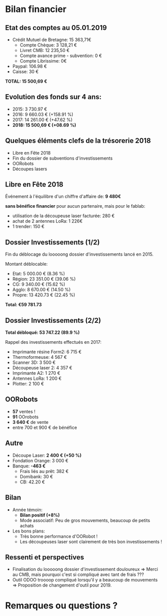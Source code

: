 # Bilan financier


## Etat des comptes au 05.01.2019
- Crédit Mutuel de Bretagne: 15 363,71€
  - Compte Chèque: 3 128,21 €
  - Livret CMB:  12 235,50 €
  - Compte avance prime - subvention: 0 €
  - Compte Librissime: 0€
- Paypal: 106.98 €
- Caisse: 30 €

**TOTAL: 15 500,69 €**


## Evolution des fonds sur 4 ans:
- 2015: 3 730.97 €
- 2016: 9 660.03 €  (+158.91 %)
- 2017: 14 261.00 € (+47.62 %)
- **2018: 15 500,69 € (+08.69 %)**


## Quelques éléments clefs de la trésorerie 2018
- Libre en Fête 2018
- Fin du dossier de subventions d'investissements
- OORobots
- Découpes lasers


## Libre en Fête 2018
Événement à l'équilibre d'un chiffre d'affaire de: **9 480€**

**sans bénéfice financier** pour aucun partenaire, mais pour le fablab:
- utilisation de la découpeuse laser facturée: 280 €
- achat de 2 antennes LoRa: 1 226€
- 1 trender: 150 €


## Dossier Investissements (1/2)
Fin du déblocage du looooong dossier d'investissements lancé en 2015.

Montant déblocable:
- Etat:	5 000.00 € (8.36 %)
- Région:	23 351.00	€ (39.06 %)
- CG:	9 340.00 € (15.62 %)
- Agglo:	8 670.00 € (14.50 %)
- Propre:	13 420.73	€ (22.45 %)

**Total:	€59 781.73**


## Dossier Investissements (2/2)
**Total débloqué: 53 747.22 (89.9 %)**

Rappel des investissements effectués en 2017:
- Imprimante résine Form2: 6 715 €
- Thermoformeuse: 4 567 €
- Scanner 3D: 3 500 €
- Découpeuse laser 2: 4 357 €
- Imprimante A2: 1 270 €
- Antennes LoRa: 1 200 €
- Plotter: 2 100 €


## OORobots
- **57** ventes !
- **91** OOrobots
- **3 640 €** de vente
- entre 700 et 900 € de bénéfice


## Autre
- Découpe Laser: **2 400 € (+50 %)**
- Fondation Orange: 3 000 €
- Banque: **-463 €**
  - Frais liés au prêt: 382 €
  - Domibank: 30 €
  - CB: 42.20 €


## Bilan
- Année témoin:
  - **Bilan positif (+8%)**
  - Mode associatif: Peu de gros mouvements, beaucoup de petits achats
- Les bons plans:
  - Très bonne performance d'OORobot !
  - Les découpeuses laser sont clairement de très bon investissements !


## Ressenti et perspectives
- Finalisation du looooong dossier d'investissement douloureux => Merci au CMB, mais pourquoi c'est si compliqué avec tant de frais ???
- Outil ODOO troooop compliqué lorsqu'il y a beaucoup de mouvements => Proposition de changement d'outil pour 2019.


# Remarques ou questions ?
